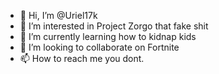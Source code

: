 - 👋 Hi, I’m @Uriel17k
- 👀 I’m interested in Project Zorgo that fake shit
- 🌱 I’m currently learning how to kidnap kids
- 💞️ I’m looking to collaborate on Fortnite
- 📫 How to reach me you dont.

<!---
Uriel17k/Uriel17k is a ✨ special ✨ repository because its `README.md` (this file) appears on your GitHub profile.
You can click the Preview link to take a look at your changes.
--->
